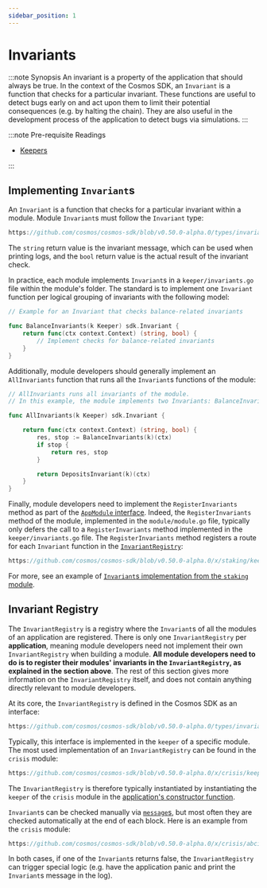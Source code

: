 ```yaml
---
sidebar_position: 1
---
```


# Invariants

<!-- TODO: figure what is the future of invariants -->

:::note Synopsis
An invariant is a property of the application that should always be true. In the context of the Cosmos SDK, an `Invariant` is a function that checks for a particular invariant. These functions are useful to detect bugs early on and act upon them to limit their potential consequences (e.g. by halting the chain). They are also useful in the development process of the application to detect bugs via simulations.
:::

:::note Pre-requisite Readings

* [Keepers](./06-keeper.md)

:::

## Implementing `Invariant`s

An `Invariant` is a function that checks for a particular invariant within a module. Module `Invariant`s must follow the `Invariant` type:

```go reference
https://github.com/cosmos/cosmos-sdk/blob/v0.50.0-alpha.0/types/invariant.go#L9
```

The `string` return value is the invariant message, which can be used when printing logs, and the `bool` return value is the actual result of the invariant check.

In practice, each module implements `Invariant`s in a `keeper/invariants.go` file within the module's folder. The standard is to implement one `Invariant` function per logical grouping of invariants with the following model:

```go
// Example for an Invariant that checks balance-related invariants

func BalanceInvariants(k Keeper) sdk.Invariant {
	return func(ctx context.Context) (string, bool) {
        // Implement checks for balance-related invariants
    }
}
```

Additionally, module developers should generally implement an `AllInvariants` function that runs all the `Invariant`s functions of the module:

```go
// AllInvariants runs all invariants of the module.
// In this example, the module implements two Invariants: BalanceInvariants and DepositsInvariants

func AllInvariants(k Keeper) sdk.Invariant {

	return func(ctx context.Context) (string, bool) {
		res, stop := BalanceInvariants(k)(ctx)
		if stop {
			return res, stop
		}

		return DepositsInvariant(k)(ctx)
	}
}
```

Finally, module developers need to implement the `RegisterInvariants` method as part of the [`AppModule` interface](./01-module-manager.md#appmodule). Indeed, the `RegisterInvariants` method of the module, implemented in the `module/module.go` file, typically only defers the call to a `RegisterInvariants` method implemented in the `keeper/invariants.go` file. The `RegisterInvariants` method registers a route for each `Invariant` function in the [`InvariantRegistry`](#invariant-registry):

```go reference
https://github.com/cosmos/cosmos-sdk/blob/v0.50.0-alpha.0/x/staking/keeper/invariants.go#L12-L22
```

For more, see an example of [`Invariant`s implementation from the `staking` module](https://github.com/cosmos/cosmos-sdk/blob/v0.50.0-alpha.0/x/staking/keeper/invariants.go).

## Invariant Registry

The `InvariantRegistry` is a registry where the `Invariant`s of all the modules of an application are registered. There is only one `InvariantRegistry` per **application**, meaning module developers need not implement their own `InvariantRegistry` when building a module. **All module developers need to do is to register their modules' invariants in the `InvariantRegistry`, as explained in the section above**. The rest of this section gives more information on the `InvariantRegistry` itself, and does not contain anything directly relevant to module developers.

At its core, the `InvariantRegistry` is defined in the Cosmos SDK as an interface:

```go reference
https://github.com/cosmos/cosmos-sdk/blob/v0.50.0-alpha.0/types/invariant.go#L14-L17
```

Typically, this interface is implemented in the `keeper` of a specific module. The most used implementation of an `InvariantRegistry` can be found in the `crisis` module:

```go reference
https://github.com/cosmos/cosmos-sdk/blob/v0.50.0-alpha.0/x/crisis/keeper/keeper.go#L48-L50
```

The `InvariantRegistry` is therefore typically instantiated by instantiating the `keeper` of the `crisis` module in the [application's constructor function](../../learn/beginner/00-app-anatomy.md#constructor-function).

`Invariant`s can be checked manually via [`message`s](./02-messages-and-queries.md), but most often they are checked automatically at the end of each block. Here is an example from the `crisis` module:

```go reference
https://github.com/cosmos/cosmos-sdk/blob/v0.50.0-alpha.0/x/crisis/abci.go#L13-L23
```

In both cases, if one of the `Invariant`s returns false, the `InvariantRegistry` can trigger special logic (e.g. have the application panic and print the `Invariant`s message in the log).
